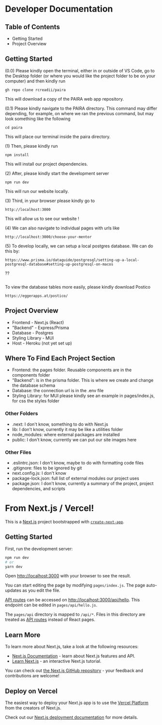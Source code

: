 # Developer Documentation
## Table of Contents
- Getting Started
- Project Overview

## Getting Started

(0.0) Please kindly open the terminal, either in or outside of VS Code, go to the Desktop folder (or where you would like the project folder to be on your computer) and then kindly run

```
gh repo clone rcreadii/paira
``` 

This will download a copy of the PAIRA web app repository.

(0.1) Please kindly navigate to the PAIRA directory. This command may differ depending, for example, on where we ran the previous command, but may look something like the following

```
cd paira
```

This will place our terminal inside the paira directory.

(1) Then, please kindly run

```
npm install
```

This will install our project dependencies.

(2) After, please kindly start the development server

```
npm run dev
```

This will run our website locally.

(3) Third, in your browser please kindly go to

```
http://localhost:3000
```

This will allow us to see our website !

(4) We can also navigate to individual pages with urls like

```
http://localhost:3000/choose-your-mentor
```

(5) To develop locally, we can setup a local postgres database. We can do this by:

```
https://www.prisma.io/dataguide/postgresql/setting-up-a-local-postgresql-database#setting-up-postgresql-on-macos
```

??
```

```

To view the database tables more easily, please kindly download Postico
```
https://eggerapps.at/postico/
```

## Project Overview
- Frontend - Next.js (React)
- "Backend" - Express/Prisma
- Database - Postgres
- Styling Library - MUI
- Host - Heroku (not yet set up)

## Where To Find Each Project Section
- Frontend: the pages folder. Reusable components are in the components folder
- "Backend": is in the prisma folder. This is where we create and change the database schema
- Database: the connection url is in the .env file
- Styling Library: for MUI please kindly see an example in pages/index.js, for css the styles folder

### Other Folders
- .next: I don't know, something to do with Next.js
- lib: I don't know, currently it may be like a utilities folder
- node_modules: where external packages are installed
- public: I don't know, currently we can put our site images here

### Other Files
- .eslintrc.json: I don't know, maybe to do with formatting code files
- .gitignore: files to be ignored by git
- next.config.js: I don't know
- package-lock.json: full list of external modules our project uses
- package.json: I don't know, currently a summary of the project, project dependencies, and scripts

# From Next.js / Vercel!
This is a [Next.js](https://nextjs.org/) project bootstrapped with [`create-next-app`](https://github.com/vercel/next.js/tree/canary/packages/create-next-app).

## Getting Started

First, run the development server:

```bash
npm run dev
# or
yarn dev
```

Open [http://localhost:3000](http://localhost:3000) with your browser to see the result.

You can start editing the page by modifying `pages/index.js`. The page auto-updates as you edit the file.

[API routes](https://nextjs.org/docs/api-routes/introduction) can be accessed on [http://localhost:3000/api/hello](http://localhost:3000/api/hello). This endpoint can be edited in `pages/api/hello.js`.

The `pages/api` directory is mapped to `/api/*`. Files in this directory are treated as [API routes](https://nextjs.org/docs/api-routes/introduction) instead of React pages.

## Learn More

To learn more about Next.js, take a look at the following resources:

- [Next.js Documentation](https://nextjs.org/docs) - learn about Next.js features and API.
- [Learn Next.js](https://nextjs.org/learn) - an interactive Next.js tutorial.

You can check out [the Next.js GitHub repository](https://github.com/vercel/next.js/) - your feedback and contributions are welcome!

## Deploy on Vercel

The easiest way to deploy your Next.js app is to use the [Vercel Platform](https://vercel.com/new?utm_medium=default-template&filter=next.js&utm_source=create-next-app&utm_campaign=create-next-app-readme) from the creators of Next.js.

Check out our [Next.js deployment documentation](https://nextjs.org/docs/deployment) for more details.
